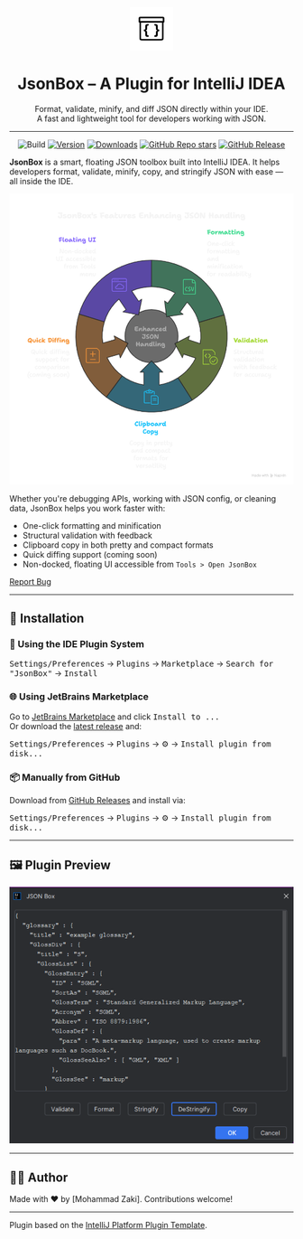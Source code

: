 <div align="center">
  <picture>
    <source media="(prefers-color-scheme: dark)" srcset="https://github.com/iammohdzaki/JsonBox/blob/main/src/main/resources/META-INF/pluginIconLight.svg">
    <img alt="JsonBox logo" src="https://github.com/iammohdzaki/JsonBox/blob/main/src/main/resources/META-INF/pluginIcon.svg" width="15%">
  </picture>
  <h1 align="center">JsonBox – A Plugin for IntelliJ IDEA</h1>
</div>

<p align="center">
  Format, validate, minify, and diff JSON directly within your IDE.<br/>
  A fast and lightweight tool for developers working with JSON.
</p>

---
<div align="center">

![Build](https://github.com/iammohdzaki/JsonBox/workflows/Build/badge.svg)
[![Version](https://img.shields.io/jetbrains/plugin/v/27770.svg)](https://plugins.jetbrains.com/plugin/27770)
[![Downloads](https://img.shields.io/jetbrains/plugin/d/27770.svg)](https://plugins.jetbrains.com/plugin/27770)
[![GitHub Repo stars](https://img.shields.io/github/stars/iammohdzaki/JsonBox?style=flat-square)](https://github.com/iammohdzaki/JsonBox/stargazers)
[![GitHub Release](https://img.shields.io/github/v/release/iammohdzaki/JsonBox)](https://github.com/iammohdzaki/JsonBox/releases)

</div>

<!-- Plugin description -->
**JsonBox** is a smart, floating JSON toolbox built into IntelliJ IDEA. It helps developers format, validate, minify,
copy, and stringify JSON with ease — all inside the IDE.

<img src="preview/features.png" alt="Features"/>

Whether you're debugging APIs, working with JSON config, or cleaning data, JsonBox helps you work faster with:

- One-click formatting and minification
- Structural validation with feedback
- Clipboard copy in both pretty and compact formats
- Quick diffing support (coming soon)
- Non-docked, floating UI accessible from `Tools > Open JsonBox`

<!-- Plugin description end -->

<a href="https://github.com/iammohdzaki/JsonBox/issues/new?assignees=&labels=bug&projects=&template=bug_report.md&title=%F0%9F%90%9B+Bug+Report%3A+">
Report Bug</a>

---

## 🚀 Installation

### 🧩 Using the IDE Plugin System

<kbd>Settings/Preferences</kbd> → <kbd>Plugins</kbd> → <kbd>Marketplace</kbd> → <kbd>Search for "JsonBox"</kbd> → <kbd>
Install</kbd>

### 🌐 Using JetBrains Marketplace

Go to [JetBrains Marketplace](https://plugins.jetbrains.com/plugin/MARKETPLACE_ID) and click <kbd>Install to ...</kbd>  
Or download the [latest release](https://plugins.jetbrains.com/plugin/MARKETPLACE_ID/versions) and:

<kbd>Settings/Preferences</kbd> → <kbd>Plugins</kbd> → ⚙️ → <kbd>Install plugin from disk...</kbd>

### 📦 Manually from GitHub

Download from [GitHub Releases](https://github.com/iammohdzaki/JsonBox/releases/latest) and install via:

<kbd>Settings/Preferences</kbd> → <kbd>Plugins</kbd> → ⚙️ → <kbd>Install plugin from disk...</kbd>

---

## 🖼 Plugin Preview

<img src="preview/previewPlugin.png" alt="JsonBox Logo"/>

---

## 🧑‍💻 Author

Made with ❤️ by [Mohammad Zaki]. Contributions welcome!

---

Plugin based on the [IntelliJ Platform Plugin Template][template].

[template]: https://github.com/JetBrains/intellij-platform-plugin-template
[docs:plugin-description]: https://plugins.jetbrains.com/docs/intellij/plugin-user-experience.html#plugin-description-and-presentation